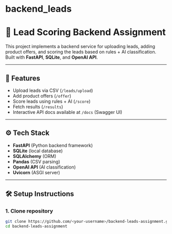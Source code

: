 # backend_leads
# 🚀 Lead Scoring Backend Assignment

This project implements a backend service for uploading leads, adding product offers, and scoring the leads based on rules + AI classification.  
Built with **FastAPI**, **SQLite**, and **OpenAI API**.

---

## 📌 Features
- Upload leads via CSV (`/leads/upload`)
- Add product offers (`/offer`)
- Score leads using rules + AI (`/score`)
- Fetch results (`/results`)
- Interactive API docs available at `/docs` (Swagger UI)

---

## ⚙️ Tech Stack
- **FastAPI** (Python backend framework)
- **SQLite** (local database)
- **SQLAlchemy** (ORM)
- **Pandas** (CSV parsing)
- **OpenAI API** (AI classification)
- **Uvicorn** (ASGI server)

---

## 🛠️ Setup Instructions

### 1. Clone repository
```bash
git clone https://github.com/<your-username>/backend-leads-assignment.git
cd backend-leads-assignment
